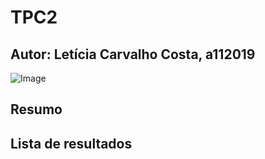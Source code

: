 # TPC2
## Autor: Letícia Carvalho Costa, a112019
![Image](https://github.com/user-attachments/assets/8ff4eab7-81c8-4258-a209-545291ab0c84)
## Resumo

## Lista de resultados
